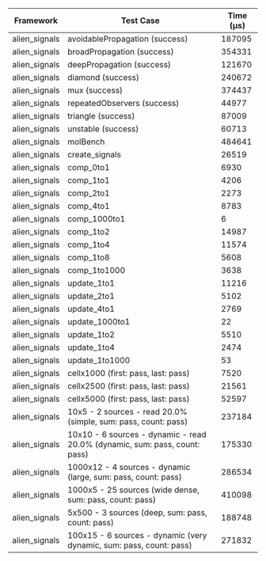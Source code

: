 | Framework | Test Case | Time (μs) |
| --- | --- | --- |
| alien_signals | avoidablePropagation (success) | 187095 |
| alien_signals | broadPropagation (success) | 354331 |
| alien_signals | deepPropagation (success) | 121670 |
| alien_signals | diamond (success) | 240672 |
| alien_signals | mux (success) | 374437 |
| alien_signals | repeatedObservers (success) | 44977 |
| alien_signals | triangle (success) | 87009 |
| alien_signals | unstable (success) | 60713 |
| alien_signals | molBench | 484641 |
| alien_signals | create_signals | 26519 |
| alien_signals | comp_0to1 | 6930 |
| alien_signals | comp_1to1 | 4206 |
| alien_signals | comp_2to1 | 2273 |
| alien_signals | comp_4to1 | 8783 |
| alien_signals | comp_1000to1 | 6 |
| alien_signals | comp_1to2 | 14987 |
| alien_signals | comp_1to4 | 11574 |
| alien_signals | comp_1to8 | 5608 |
| alien_signals | comp_1to1000 | 3638 |
| alien_signals | update_1to1 | 11216 |
| alien_signals | update_2to1 | 5102 |
| alien_signals | update_4to1 | 2769 |
| alien_signals | update_1000to1 | 22 |
| alien_signals | update_1to2 | 5510 |
| alien_signals | update_1to4 | 2474 |
| alien_signals | update_1to1000 | 53 |
| alien_signals | cellx1000 (first: pass, last: pass) | 7520 |
| alien_signals | cellx2500 (first: pass, last: pass) | 21561 |
| alien_signals | cellx5000 (first: pass, last: pass) | 52597 |
| alien_signals | 10x5 - 2 sources - read 20.0% (simple, sum: pass, count: pass) | 237184 |
| alien_signals | 10x10 - 6 sources - dynamic - read 20.0% (dynamic, sum: pass, count: pass) | 175330 |
| alien_signals | 1000x12 - 4 sources - dynamic (large, sum: pass, count: pass) | 286534 |
| alien_signals | 1000x5 - 25 sources (wide dense, sum: pass, count: pass) | 410098 |
| alien_signals | 5x500 - 3 sources (deep, sum: pass, count: pass) | 188748 |
| alien_signals | 100x15 - 6 sources - dynamic (very dynamic, sum: pass, count: pass) | 271832 |
